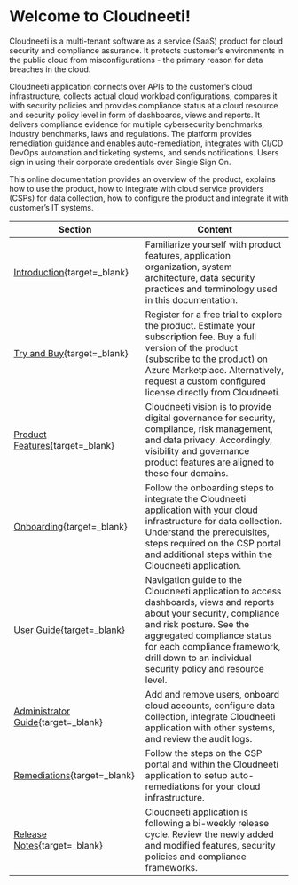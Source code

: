 # Welcome to Cloudneeti!

Cloudneeti is a multi-tenant software as a service (SaaS) product for cloud security and compliance assurance. It protects customer’s environments in the public cloud from misconfigurations - the primary reason for data breaches in the cloud.

Cloudneeti application connects over APIs to the customer’s cloud infrastructure, collects actual cloud workload configurations, compares it with security policies and provides compliance status at a cloud resource and security policy level in form of dashboards, views and reports. It delivers compliance evidence for multiple cybersecurity benchmarks, industry benchmarks, laws and regulations. The platform provides remediation guidance and enables auto-remediation, integrates with CI/CD DevOps automation and ticketing systems, and sends notifications. Users sign in using their corporate credentials over Single Sign On.

This online documentation provides an overview of the product, explains how to use the product, how to integrate with cloud service providers (CSPs) for data collection, how to configure the product and integrate it with customer’s IT systems.

| Section               | Content                                                                                                                                                                                                                                                                      |
|-----------------------|------------------------------------------------------------------------------------------------------------------------------------------------------------------------------------------------------------------------------------------------------------------------------|
| [Introduction](../../gettingStarted/howItWorks/){target=_blank}        | Familiarize yourself with product features, application organization, system architecture, data security practices and terminology used in this documentation.                                                                                                               |
| [Try and Buy](../../tryAndBuy/subscribeOnAzureMarketplace/){target=_blank}         | Register for a free trial to explore the product. Estimate your subscription fee. Buy a full version of the product (subscribe to the product) on Azure Marketplace. Alternatively, request a custom configured license directly from Cloudneeti.                            |
| [Product Features](../../gettingStarted/productFeatures/){target=_blank}         | Cloudneeti vision is to provide digital governance for security, compliance, risk management, and data privacy. Accordingly, visibility and governance product features are aligned to these four domains.    
| [Onboarding](../../onboardingGuide/onboardingGuideOverview/){target=_blank}           | Follow the onboarding steps to integrate the Cloudneeti application with your cloud infrastructure for data collection. Understand the prerequisites, steps required on the CSP portal and additional steps within the Cloudneeti application.                               |                                                                                                                                       |
| [User Guide](../../userGuide/userInterface/){target=_blank}           | Navigation guide to the Cloudneeti application to access dashboards, views and reports about your security, compliance and risk posture. See the aggregated compliance status for each compliance framework, drill down to an individual security policy and resource level. |
| [Administrator Guide](../../administratorGuide/featuresAndQuotas/){target=_blank}   | Add and remove users, onboard cloud accounts, configure data collection, integrate Cloudneeti application with other systems, and review the audit logs.                                                                                                                     |
| [Remediations](../../remediation/overview/){target=_blank}         | Follow the steps on the CSP portal and within the Cloudneeti application to setup auto-remediations for your cloud infrastructure.   
| [Release Notes](../../releaseNotes/2020/){target=_blank}         | Cloudneeti application is following a bi-weekly release cycle. Review the newly added and modified features, security policies and compliance frameworks. |
